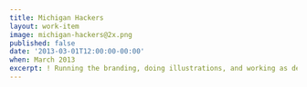 ```yaml
---
title: Michigan Hackers
layout: work-item
image: michigan-hackers@2x.png
published: false
date: '2013-03-01T12:00:00-00:00'
when: March 2013
excerpt: ! Running the branding, doing illustrations, and working as design lead for the Michigan Hackers community.
---
```

